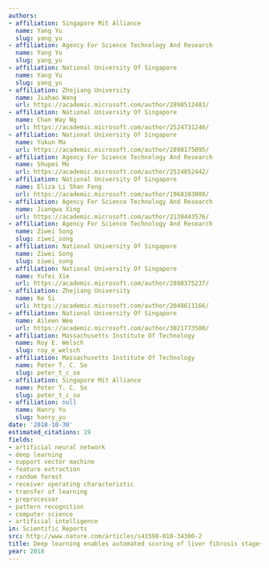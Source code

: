 ```yaml
---
authors:
- affiliation: Singapore Mit Alliance
  name: Yang Yu
  slug: yang_yu
- affiliation: Agency For Science Technology And Research
  name: Yang Yu
  slug: yang_yu
- affiliation: National University Of Singapore
  name: Yang Yu
  slug: yang_yu
- affiliation: Zhejiang University
  name: Jiahao Wang
  url: https://academic.microsoft.com/author/2898512483/
- affiliation: National University Of Singapore
  name: Chan Way Ng
  url: https://academic.microsoft.com/author/2524731246/
- affiliation: National University Of Singapore
  name: Yukun Ma
  url: https://academic.microsoft.com/author/2898175095/
- affiliation: Agency For Science Technology And Research
  name: Shupei Mo
  url: https://academic.microsoft.com/author/2524852442/
- affiliation: National University Of Singapore
  name: Eliza Li Shan Fong
  url: https://academic.microsoft.com/author/1968103008/
- affiliation: Agency For Science Technology And Research
  name: Jiangwa Xing
  url: https://academic.microsoft.com/author/2139443576/
- affiliation: Agency For Science Technology And Research
  name: Ziwei Song
  slug: ziwei_song
- affiliation: National University Of Singapore
  name: Ziwei Song
  slug: ziwei_song
- affiliation: National University Of Singapore
  name: Yufei Xie
  url: https://academic.microsoft.com/author/2898375237/
- affiliation: Zhejiang University
  name: Ke Si
  url: https://academic.microsoft.com/author/2048611166/
- affiliation: National University Of Singapore
  name: Aileen Wee
  url: https://academic.microsoft.com/author/3021773500/
- affiliation: Massachusetts Institute Of Technology
  name: Roy E. Welsch
  slug: roy_e_welsch
- affiliation: Massachusetts Institute Of Technology
  name: Peter T. C. So
  slug: peter_t_c_so
- affiliation: Singapore Mit Alliance
  name: Peter T. C. So
  slug: peter_t_c_so
- affiliation: null
  name: Hanry Yu
  slug: hanry_yu
date: '2018-10-30'
estimated_citations: 19
fields:
- artificial neural network
- deep learning
- support vector machine
- feature extraction
- random forest
- receiver operating characteristic
- transfer of learning
- preprocessor
- pattern recognition
- computer science
- artificial intelligence
in: Scientific Reports
src: http://www.nature.com/articles/s41598-018-34300-2
title: Deep learning enables automated scoring of liver fibrosis stages
year: 2018
---
```

